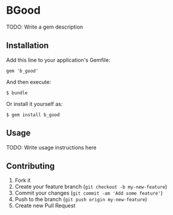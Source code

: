 # BGood

TODO: Write a gem description

## Installation

Add this line to your application's Gemfile:

    gem 'b_good'

And then execute:

    $ bundle

Or install it yourself as:

    $ gem install b_good

## Usage

TODO: Write usage instructions here

## Contributing

1. Fork it
2. Create your feature branch (`git checkout -b my-new-feature`)
3. Commit your changes (`git commit -am 'Add some feature'`)
4. Push to the branch (`git push origin my-new-feature`)
5. Create new Pull Request
